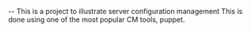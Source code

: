 -- This is a project to illustrate server configuration management
This is done using one of the most popular CM tools, puppet.
